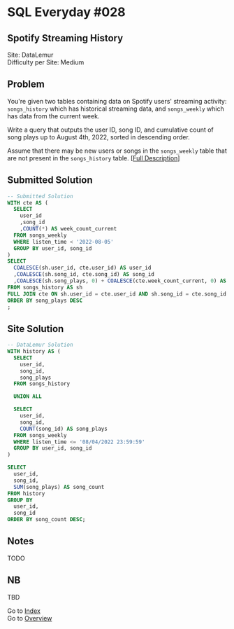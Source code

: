 # SQL Everyday \#028

## Spotify Streaming History

Site: DataLemur\
Difficulty per Site: Medium

## Problem

You're given two tables containing data on Spotify users' streaming activity: `songs_history` which has historical streaming data, and `songs_weekly` which has data from the current week.

Write a query that outputs the user ID, song ID, and cumulative count of song plays up to August 4th, 2022, sorted in descending order.

Assume that there may be new users or songs in the `songs_weekly` table that are not present in the `songs_history` table. [[Full Description](https://datalemur.com/questions/spotify-streaming-history)]

## Submitted Solution

```sql
-- Submitted Solution
WITH cte AS (
  SELECT
    user_id
    ,song_id
    ,COUNT(*) AS week_count_current
  FROM songs_weekly
  WHERE listen_time < '2022-08-05'
  GROUP BY user_id, song_id
)
SELECT
  COALESCE(sh.user_id, cte.user_id) AS user_id
  ,COALESCE(sh.song_id, cte.song_id) AS song_id
  ,COALESCE(sh.song_plays, 0) + COALESCE(cte.week_count_current, 0) AS song_plays
FROM songs_history AS sh
FULL JOIN cte ON sh.user_id = cte.user_id AND sh.song_id = cte.song_id
ORDER BY song_plays DESC
;
```

## Site Solution

```sql
-- DataLemur Solution 
WITH history AS (
  SELECT 
    user_id, 
    song_id, 
    song_plays
  FROM songs_history

  UNION ALL

  SELECT 
    user_id, 
    song_id, 
    COUNT(song_id) AS song_plays
  FROM songs_weekly
  WHERE listen_time <= '08/04/2022 23:59:59'
  GROUP BY user_id, song_id
)

SELECT 
  user_id, 
  song_id, 
  SUM(song_plays) AS song_count
FROM history
GROUP BY 
  user_id, 
  song_id
ORDER BY song_count DESC;
```

## Notes

TODO

## NB

TBD

Go to [Index](../?tab=readme-ov-file#index)\
Go to [Overview](../?tab=readme-ov-file)
